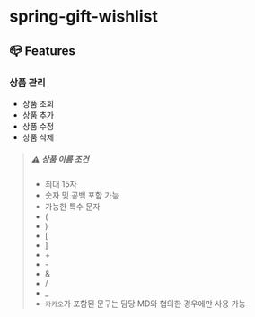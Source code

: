 # spring-gift-wishlist

## 📪 Features

### 상품 관리
- 상품 조회
- 상품 추가
- 상품 수정
- 상품 삭제

>##### ⚠️ 상품 이름 조건
>- 최대 15자
>- 숫자 및 공백 포함 가능
>- 가능한 특수 문자
>  - (
>  - )
>  - [
>  - ]
>  - \+
>  - \-
>  - &
>  - /
>  - _
>- `카카오`가 포함된 문구는 담당 MD와 협의한 경우에만 사용 가능
